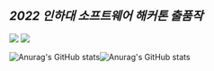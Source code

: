 ## _2022 인하대 소프트웨어 해커톤 출품작_

<a href="https://github.com/oyunseong" target="_blank"><img src="https://img.shields.io/badge/oyunseong-000000?style=plastic&logo=#F40D12&logoColor=000000"/></a> <a href="https://github.com/developer-hyun" target="_blank"><img src="https://img.shields.io/badge/developer-hyun-000000?style=plastic&logo=#F40D12&logoColor=000000"/></a>

![Anurag's GitHub stats](https://github-readme-stats.vercel.app/api?username=developer-hyun&show_icons=true&theme=gruvbox_light)![Anurag's GitHub stats](https://github-readme-stats.vercel.app/api?username=oyunseong&show_icons=true&theme=gruvbox_light)






  
